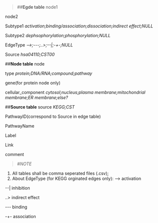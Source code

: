 >##**Egde table**
node1

node2

Subtype1	_activation;binding/association;dissociation;indirect effect;NULL_

Subtype2	_dephsophorylation;phosphorylation;NULL_

EdgeType	_-->;---;..>;--|;-+-;NULL_

Source	_hsa04110;CST00_


##**Node table**
node

type	_protein;DNA/RNA;compound;pathway_

gene(for protein node only)

cellular_component	_cytosol;nucleus;plasma membrane;mitochondrial membrane;ER membrane;else?_


##**Source table**
source	_KEGG;CST_

PathwayID(correspond to Source in edge table)

PathwayName

Label

Link

comment


>#_NOTE_
1. All tables shall be comma seperated files (.csv);
2. About EdgeType (for KEGG orginated edges only):
--> activation

--| inhibition

..> indirect effect

--- binding

-+- association 

